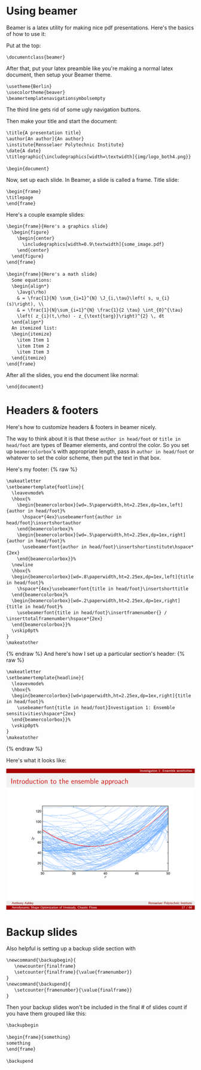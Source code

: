 # Using beamer
Beamer is a latex utility for making nice pdf presentations. Here's the basics of how to use it:

Put at the top:
```
\documentclass{beamer}
```
After that, put your latex preamble like you're making a normal latex document, then setup your Beamer theme.
```
\usetheme{Berlin}
\usecolortheme{beaver}
\beamertemplatenavigationsymbolsempty
```
The third line gets rid of some ugly navigation buttons.

Then make your title and start the document:
```
\title{A presentation title}
\author[An author]{An author}
\institute{Rensselaer Polytechnic Institute}
\date{A date}
\titlegraphic{\includegraphics[width=\textwidth]{img/logo_both4.png}}

\begin{document}
```

Now, set up each slide. In Beamer, a slide is called a frame.
Title slide:
```
\begin{frame}
\titlepage
\end{frame}
```
Here's a couple example slides:
```
\begin{frame}{Here's a graphics slide}
  \begin{figure}
    \begin{center}
      \includegraphics[width=0.9\textwidth]{some_image.pdf}
    \end{center}
  \end{figure}
\end{frame}

\begin{frame}{Here's a math slide}
  Some equations:
  \begin{align*}
    \Javg(\rho)
    & = \frac{1}{N} \sum_{i=1}^{N} \J_{i,\tau}\left( s, u_{i}(s)\right), \\
    & = \frac{1}{N}\sum_{i=1}^{N} \frac{1}{2 \tau} \int_{0}^{\tau}
    \left( z_{i}(t,\rho) - z_{\text{targ}}\right)^{2} \, dt
  \end{align*}
  An itemized list:
  \begin{itemize}
    \item Item 1
    \item Item 2
    \item Item 3
  \end{itemize}
\end{frame}
```

After all the slides, you end the document like normal:
```
\end{document}
```



# Headers & footers
Here's how to customize headers & footers in beamer nicely. 

The way to think about it is that these `author in head/foot` or `title in head/foot` are types of 
Beamer elements, and control the color. 
So you set up `beamercolorbox`'s with appropriate length, pass in `author in head/foot` or 
whatever to set the color scheme, then put the text in that box.

Here's my footer:
{% raw %}
```
\makeatletter
\setbeamertemplate{footline}{
  \leavevmode%
  \hbox{%
    \begin{beamercolorbox}[wd=.5\paperwidth,ht=2.25ex,dp=1ex,left]{author in head/foot}%
      \hspace*{4ex}\usebeamerfont{author in head/foot}\insertshortauthor
    \end{beamercolorbox}%
    \begin{beamercolorbox}[wd=.5\paperwidth,ht=2.25ex,dp=1ex,right]{author in head/foot}%
      \usebeamerfont{author in head/foot}\insertshortinstitute\hspace*{2ex}
    \end{beamercolorbox}}%
  \newline
  \hbox{%
  \begin{beamercolorbox}[wd=.8\paperwidth,ht=2.25ex,dp=1ex,left]{title in head/foot}%
    \hspace*{4ex}\usebeamerfont{title in head/foot}\insertshorttitle
  \end{beamercolorbox}%
  \begin{beamercolorbox}[wd=.2\paperwidth,ht=2.25ex,dp=1ex,right]{title in head/foot}%
    \usebeamerfont{title in head/foot}\insertframenumber{} / \inserttotalframenumber\hspace*{2ex}
  \end{beamercolorbox}}%
  \vskip0pt%
}
\makeatother
```
{% endraw %}
And here's how I set up a particular section's header:
{% raw %}
```
\makeatletter
\setbeamertemplate{headline}{
  \leavevmode%
  \hbox{%
  \begin{beamercolorbox}[wd=\paperwidth,ht=2.25ex,dp=1ex,right]{title in head/foot}%
    \usebeamerfont{title in head/foot}Investigation 1: Ensemble sensitivities\hspace*{2ex}
  \end{beamercolorbox}}%
  \vskip0pt%
}
\makeatother
```
{% endraw %}

Here's what it looks like:

![](example_header_footer.png)

# Backup slides
Also helpful is setting up a backup slide section with
```
\newcommand{\backupbegin}{
   \newcounter{finalframe}
   \setcounter{finalframe}{\value{framenumber}}
}
\newcommand{\backupend}{
   \setcounter{framenumber}{\value{finalframe}}
}
```
Then your backup slides won't be included in the final # of slides count if you have them grouped like this:
```
\backupbegin

\begin{frame}{something}
something
\end{frame}

\backupend
```
